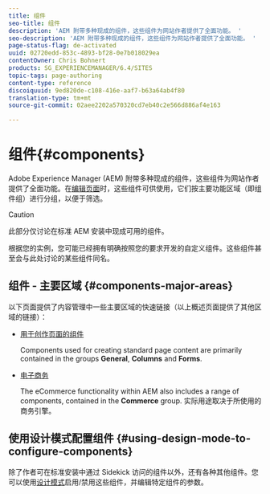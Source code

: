 ```yaml
---
title: 组件
seo-title: 组件
description: 'AEM 附带多种现成的组件，这些组件为网站作者提供了全面功能。 '
seo-description: 'AEM 附带多种现成的组件，这些组件为网站作者提供了全面功能。 '
page-status-flag: de-activated
uuid: 02720edd-853c-4893-bf28-0e7b018029ea
contentOwner: Chris Bohnert
products: SG_EXPERIENCEMANAGER/6.4/SITES
topic-tags: page-authoring
content-type: reference
discoiquuid: 9ed820de-c108-416e-aaf7-b63a64ab4f80
translation-type: tm+mt
source-git-commit: 02aee2202a570320cd7eb40c2e566d886af4e163

---
```



# 组件{#components}

Adobe Experience Manager (AEM) 附带多种现成的组件，这些组件为网站作者提供了全面功能。在[编辑页面](/help/sites-classic-ui-authoring/classic-page-author-edit-content.md)时，这些组件可供使用，它们按主要功能区域（即组件组）进行分组，以便于筛选。

>[!CAUTION]
>
>此部分仅讨论在标准 AEM 安装中现成可用的组件。
>
>根据您的实例，您可能已经拥有明确按照您的要求开发的自定义组件。这些组件甚至会与此处讨论的某些组件同名。

## 组件 - 主要区域 {#components-major-areas}

以下页面提供了内容管理中一些主要区域的快速链接（以上概述页面提供了其他区域的链接）：

* [用于创作页面的组件](/help/sites-classic-ui-authoring/classic-page-author-edit-mode.md)

   Components used for creating standard page content are primarily contained in the groups **General**, **Columns** and **Forms**.

* [电子商务](/help/sites-administering/ecommerce.md)

   The eCommerce functionality within AEM also includes a range of components, contained in the **Commerce** group. 实际用途取决于所使用的商务引擎。

## 使用设计模式配置组件 {#using-design-mode-to-configure-components}

除了作者可在标准安装中通过 Sidekick 访问的组件以外，还有各种其他组件。您可以使用[设计模式](/help/sites-classic-ui-authoring/classic-page-author-design-mode.md#enable-disable-components)启用/禁用这些组件，并编辑特定组件的参数。

